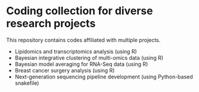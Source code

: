 # Coding collection for diverse research projects

This repository contains codes affiliated with multiple projects.

- Lipidomics and transcriptomics analysis (using R)
- Bayesian integrative clustering of multi-omics data (using R)
- Bayesian model averaging for RNA-Seq data (using R)
- Breast cancer surgery analysis (using R)
- Next-generation sequencing pipeline development (using Python-based snakefile)
